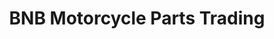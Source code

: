 ---
title: "BNB Motorcycle Parts Trading"
url: /barangay-san-manuel-tarlac-city/bnb-motorcycle-parts-trading/
shop: Allgemein
---